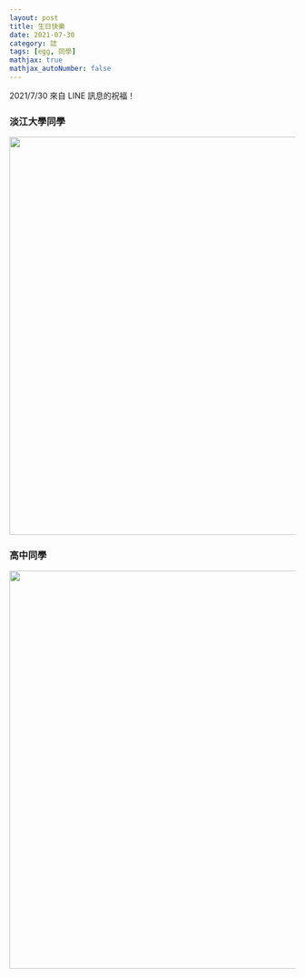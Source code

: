 ```yaml
---
layout: post
title: 生日快樂
date: 2021-07-30
category: 誌
tags: [egg, 同學]
mathjax: true
mathjax_autoNumber: false
---
```


2021/7/30 來自 LINE 訊息的祝福！

<!--more-->


### 淡江大學同學
<img src="/blog/assets/images/2021/birthdayWish01.jpg" style="width:700px;">


### 高中同學
<img src="/blog/assets/images/2021/birthdayWish02.jpg" style="width:700px;">
